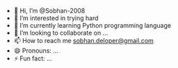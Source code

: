 - 👋 Hi, I’m @Sobhan-2008
- 👀 I’m interested in trying hard
- 🌱 I’m currently learning Python programming language
- 💞️ I’m looking to collaborate on ...
- 📫 How to reach me sobhan.deloper@gmail.com 
- 😄 Pronouns: ...
- ⚡ Fun fact: ...

<!---
Sobhan-2008/Sobhan-2008 is a ✨ special ✨ repository because its `README.md` (this file) appears on your GitHub profile.
You can click the Preview link to take a look at your changes.
--->
